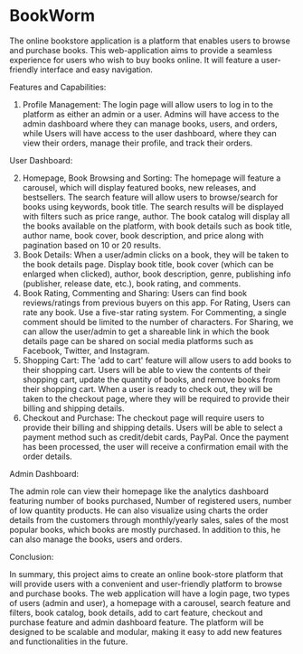 # BookWorm
The online bookstore application is a platform that enables users to browse and purchase books. This web-application aims to provide a seamless experience for users who wish to buy books online. It will feature a user-friendly interface and easy navigation.

Features and Capabilities:
1. Profile Management:
The login page will allow users to log in to the platform as either an admin or a user.
Admins will have access to the admin dashboard where they can manage books, users, and
orders, while Users will have access to the user dashboard, where they can view their orders,
manage their profile, and track their orders.

User Dashboard:

2. Homepage, Book Browsing and Sorting:
The homepage will feature a carousel, which will display featured books, new releases,
and bestsellers. The search feature will allow users to browse/search for books using keywords,
book title. The search results will be displayed with filters such as price range, author. The book
catalog will display all the books available on the platform, with book details such as book title,
author name, book cover, book description, and price along with pagination based on 10 or 20
results.
3. Book Details:
When a user/admin clicks on a book, they will be taken to the book details page. Display
book title, book cover (which can be enlarged when clicked), author, book description, genre,
publishing info (publisher, release date, etc.), book rating, and comments.
4. Book Rating, Commenting and Sharing:
Users can find book reviews/ratings from previous buyers on this app. For Rating, Users
can rate any book. Use a five-star rating system. For Commenting, a single comment should be
limited to the number of characters. For Sharing, we can allow the user/admin to get a shareable
link in which the book details page can be shared on social media platforms such as Facebook,
Twitter, and Instagram.
5. Shopping Cart:
The 'add to cart' feature will allow users to add books to their shopping cart. Users will be
able to view the contents of their shopping cart, update the quantity of books, and remove books
from their shopping cart. When a user is ready to check out, they will be taken to the checkout
page, where they will be required to provide their billing and shipping details.
6. Checkout and Purchase:
The checkout page will require users to provide their billing and shipping details. Users
will be able to select a payment method such as credit/debit cards, PayPal. Once the payment
has been processed, the user will receive a confirmation email with the order details.

Admin Dashboard:

The admin role can view their homepage like the analytics dashboard featuring number
of books purchased, Number of registered users, number of low quantity products. He can also
visualize using charts the order details from the customers through monthly/yearly sales, sales
of the most popular books, which books are mostly purchased. In addition to this, he can also
manage the books, users and orders.

Conclusion:

In summary, this project aims to create an online book-store platform that will provide users with
a convenient and user-friendly platform to browse and purchase books. The web application will
have a login page, two types of users (admin and user), a homepage with a carousel, search
feature and filters, book catalog, book details, add to cart feature, checkout and purchase feature
and admin dashboard feature. The platform will be designed to be scalable and modular, making
it easy to add new features and functionalities in the future.
